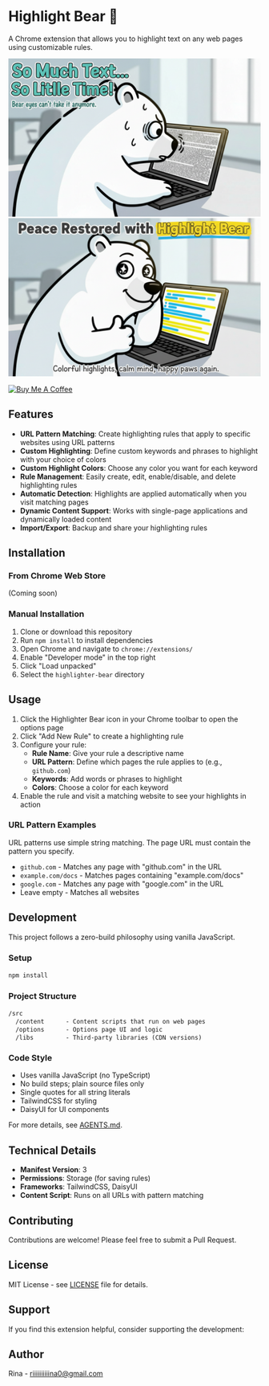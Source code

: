 # Highlight Bear 🐻

A Chrome extension that allows you to highlight text on any web pages using customizable rules.

![](docs/c_d9f1c10b89a95099_Image_Generator_jsx_330_generated_image_1_1280x800_text.png)
![](docs/c_d9f1c10b89a95099_Image_Generator_jsx_330_generated_image_3_1280x800_text.png)

<a href="https://buymeacoffee.com/riiiiiiiiiina" target="_blank"><img src="https://cdn.buymeacoffee.com/buttons/v2/default-blue.png" alt="Buy Me A Coffee" style="height: 60px !important;width: 217px !important;" ></a>

## Features

- **URL Pattern Matching**: Create highlighting rules that apply to specific websites using URL patterns
- **Custom Highlighting**: Define custom keywords and phrases to highlight with your choice of colors
- **Custom Highlight Colors**: Choose any color you want for each keyword
- **Rule Management**: Easily create, edit, enable/disable, and delete highlighting rules
- **Automatic Detection**: Highlights are applied automatically when you visit matching pages
- **Dynamic Content Support**: Works with single-page applications and dynamically loaded content
- **Import/Export**: Backup and share your highlighting rules

## Installation

### From Chrome Web Store

(Coming soon)

### Manual Installation

1. Clone or download this repository
2. Run `npm install` to install dependencies
3. Open Chrome and navigate to `chrome://extensions/`
4. Enable "Developer mode" in the top right
5. Click "Load unpacked"
6. Select the `highlighter-bear` directory

## Usage

1. Click the Highlighter Bear icon in your Chrome toolbar to open the options page
2. Click "Add New Rule" to create a highlighting rule
3. Configure your rule:
   - **Rule Name**: Give your rule a descriptive name
   - **URL Pattern**: Define which pages the rule applies to (e.g., `github.com`)
   - **Keywords**: Add words or phrases to highlight
   - **Colors**: Choose a color for each keyword
4. Enable the rule and visit a matching website to see your highlights in action

### URL Pattern Examples

URL patterns use simple string matching. The page URL must contain the pattern you specify.

- `github.com` - Matches any page with "github.com" in the URL
- `example.com/docs` - Matches pages containing "example.com/docs"
- `google.com` - Matches any page with "google.com" in the URL
- Leave empty - Matches all websites

## Development

This project follows a zero-build philosophy using vanilla JavaScript.

### Setup

```bash
npm install
```

### Project Structure

```
/src
  /content      - Content scripts that run on web pages
  /options      - Options page UI and logic
  /libs         - Third-party libraries (CDN versions)
```

### Code Style

- Uses vanilla JavaScript (no TypeScript)
- No build steps; plain source files only
- Single quotes for all string literals
- TailwindCSS for styling
- DaisyUI for UI components

For more details, see [AGENTS.md](AGENTS.md).

## Technical Details

- **Manifest Version**: 3
- **Permissions**: Storage (for saving rules)
- **Frameworks**: TailwindCSS, DaisyUI
- **Content Script**: Runs on all URLs with pattern matching

## Contributing

Contributions are welcome! Please feel free to submit a Pull Request.

## License

MIT License - see [LICENSE](LICENSE) file for details.

## Support

If you find this extension helpful, consider supporting the development:

## Author

Rina - riiiiiiiiiina0@gmail.com

